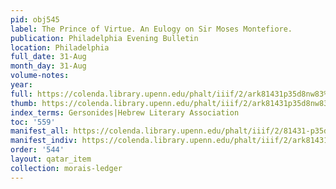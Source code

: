 ```yaml
---
pid: obj545
label: The Prince of Virtue. An Eulogy on Sir Moses Montefiore.
publication: Philadelphia Evening Bulletin
location: Philadelphia
full_date: 31-Aug
month_day: 31-Aug
volume-notes:
year:
full: https://colenda.library.upenn.edu/phalt/iiif/2/ark81431p35d8nw83%2FSHA256E-s7641626--a45a60a10fd8258c8722861ffac9a6bd4e1f3af702a9abc37686007d0a0cf57f.jpeg/full/3500,/0/default.jpg
thumb: https://colenda.library.upenn.edu/phalt/iiif/2/ark81431p35d8nw83%2FSHA256E-s7641626--a45a60a10fd8258c8722861ffac9a6bd4e1f3af702a9abc37686007d0a0cf57f.jpeg/full/!200,200/0/default.jpg
index_terms: Gersonides|Hebrew Literary Association
toc: '559'
manifest_all: https://colenda.library.upenn.edu/phalt/iiif/2/81431-p35d8nw83/manifest
manifest_indiv: https://colenda.library.upenn.edu/phalt/iiif/2/ark81431p35d8nw83%2FSHA256E-s7641626--a45a60a10fd8258c8722861ffac9a6bd4e1f3af702a9abc37686007d0a0cf57f.jpeg
order: '544'
layout: qatar_item
collection: morais-ledger
---
```

